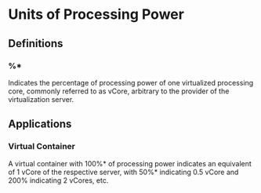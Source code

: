 # Units of Processing Power
## Definitions
### %*
Indicates the percentage of processing power of one virtualized processing core, commonly referred to as vCore, arbitrary to the provider of the virtualization server.
## Applications
### Virtual Container
A virtual container with 100%* of processing power indicates an equivalent of 1 vCore of the respective server, with 50%* indicating 0.5 vCore and 200% indicating 2 vCores, etc.